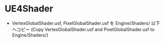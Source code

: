 ﻿# UE4Shader

* VertexGlobalShader.usf, PixelGlobalShader.usf を Engine/Shaders/ 以下へコピー (Copy VertexGlobalShader.usf and PixelGlobalShader.usf to Engine/Shaders/)
